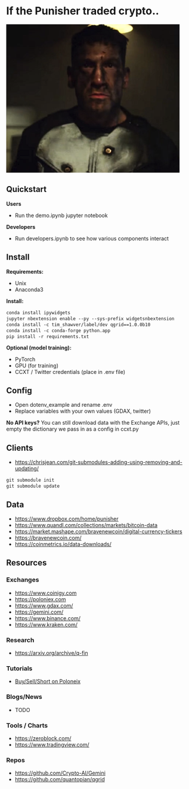 # If the Punisher traded crypto..

![alt text](docs/punisher.png "Logo Title Text 1")

## Quickstart

**Users**
* Run the demo.ipynb jupyter notebook

**Developers**
* Run developers.ipynb to see how various components interact

## Install


**Requirements:**
* Unix
* Anaconda3

**Install:**
```
conda install ipywidgets
jupyter nbextension enable --py --sys-prefix widgetsnbextension
conda install -c tim_shawver/label/dev qgrid==1.0.0b10
conda install -c conda-forge python.app
pip install -r requirements.txt
```

**Optional (model training):**
* PyTorch
* GPU (for training)
* CCXT / Twitter credentials (place in .env file)


## Config

* Open dotenv_example and rename .env
* Replace variables with your own values (GDAX, twitter)


**No API keys?** You can still download data with the Exchange APIs, just empty the dictionary we pass in as a config in ccxt.py

## Clients

* https://chrisjean.com/git-submodules-adding-using-removing-and-updating/

```
git submodule init
git submodule update
```

## Data

* https://www.dropbox.com/home/punisher
* https://www.quandl.com/collections/markets/bitcoin-data
* https://market.mashape.com/bravenewcoin/digital-currency-tickers
* https://bravenewcoin.com/
* https://coinmetrics.io/data-downloads/


## Resources

### Exchanges

* https://www.coinigy.com
* https://poloniex.com
* https://www.gdax.com/
* https://gemini.com/
* https://www.binance.com/
* https://www.kraken.com/

### Research

* https://arxiv.org/archive/q-fin

### Tutorials

* [Buy/Sell/Short on Poloneix](https://www.youtube.com/watch?v=YwmoHfZ-qm8)

### Blogs/News

* TODO

### Tools / Charts

* https://zeroblock.com/
* https://www.tradingview.com/

### Repos

* https://github.com/Crypto-AI/Gemini
* https://github.com/quantopian/qgrid
